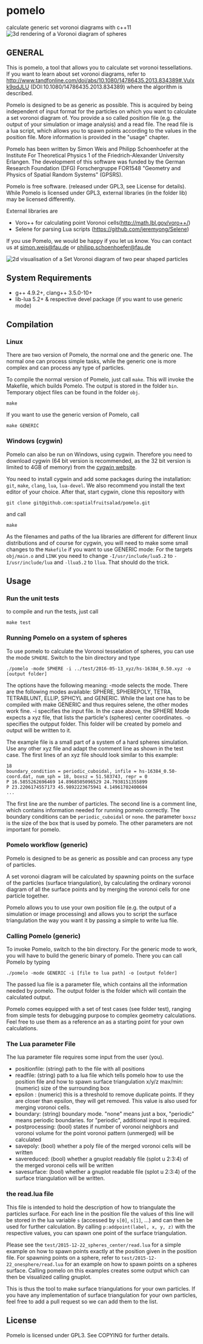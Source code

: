 # pomelo

calculate generic set voronoi diagrams with c++11
![3d rendering of a Voronoi diagram of spheres](https://cloud.githubusercontent.com/assets/17979038/25128693/dea86b48-243a-11e7-8a95-6b9cc504605d.png)
## GENERAL 

This is pomelo, a tool that allows you to calculate set voronoi tessellations. 
If you want to learn about set voronoi diagrams, refer to http://www.tandfonline.com/doi/abs/10.1080/14786435.2013.834389#.Vulxk9qdJLU  (DOI:10.1080/14786435.2013.834389) where the algorithm is described.

Pomelo is designed to be as generic as possible. This is acquired by being independent of input format for the particles on which you want to calculate a set voronoi diagram of.
You provide a so called position file (e.g. the output of your simulation or image analysis) and a read file. The read file is a lua script, which allows you to spawn points according to the values in the position file.
More information is provided in the "usage" chapter.

Pomelo has been written by Simon Weis and Philipp Schoenhoefer at the Institute For Theoretical Physics 1 of the Friedrich-Alexander University Erlangen.
The development of this software was funded by the German Research Foundation (DFG) Forschergruppe FOR1548 "Geometry and Physics of Spatial Random Systems" (GPSRS).

Pomelo is free software. (released under GPL3, see License for details). While Pomelo is licensed under GPL3, external libraries (in the folder lib) may be licensed differently.

External libraries are
 - Voro++ for calculating point Voronoi cells(http://math.lbl.gov/voro++/)
 - Selene for parsing Lua scripts (https://github.com/jeremyong/Selene)

If you use Pomelo, we would be happy if you let us know. You can contact us at simon.weis@fau.de or philipp.schoenhoefer@fau.de


![2d visualisation of a Set Voronoi diagram of two pear shaped particles](https://cloud.githubusercontent.com/assets/17979038/25128704/e8dfaed2-243a-11e7-98b6-df2d2b926107.png)



## System Requirements
 
- g++ 4.9.2+, clang++ 3.5.0-10+
- lib-lua 5.2+ & respective devel package (if you want to use generic mode)


## Compilation
### Linux
There are two version of Pomelo, the normal one and the generic one. The normal one can process simple tasks, while the generic one is more complex and can process any type of particles.

To compile the normal version of Pomelo, just call `make`. This will invoke the Makefile, which builds Pomelo.
The output is stored in the folder `bin`. Temporary object files can be found in the folder `obj`.

```
make
```
If you want to use the generic version of Pomelo, call
```
make GENERIC
```

### Windows (cygwin)
Pomelo can also be run on Windows, using cygwin. Therefore you need to download cygwin (64 bit version is recommended, as the 32 bit version is limited to 4GB of memory) from the [cygwin website](http://www.cygwin.com/install.html).

You need to install cygwin and add some packages during the installation: `git`, `make`, `clang`, `lua`, `lua-devel`. We also recommend you install the text editor of your choice.
After that, start cygwin, clone this repository with
```
git clone git@github.com:spatialfruitsalad/pomelo.git
```
and call 
```
make
```

As the filenames and paths of the lua libraries are different for different linux distributions and of course for cygwin, you will need to make some small changes to the `Makefile` if you want to use GENERIC mode:
For the targets `obj/main.o` and `LINK` you need to change `-I/usr/include/lua5.2` to `-I/usr/include/lua` and `-llua5.2` to `llua`. That should do the trick.

## Usage 

### Run the unit tests
to compile and run the tests, just call 
```
make test
```


### Running Pomelo on a system of spheres
To use pomelo to calculate the Voronoi tesselation of spheres, you can use the mode `SPHERE`. Switch to the bin directory and type 

```
./pomelo -mode SPHERE -i ../test/2016-05-13_xyz/hs-16384_0.50.xyz -o [output folder]
```

The options have the following meaning:
-mode selects the mode. There are the following modes available: SPHERE, SPHEREPOLY, TETRA, TETRABLUNT, ELLIP, SPHCYL and GENERIC. While the last one has to be compiled with make GENERIC and thus requires selene, the other modes work fine. 
-i specifies the input file. In the case above, the SPHERE Mode expects a xyz file, that lists the particle's (spheres) center coordinates.
-o specifies the outpput folder. This folder will be created by pomelo and output will be written to it.


The example file is a small part of a system of a hard spheres simulation. Use any other xyz file and adapt the comment line as shown in the test case.
The first lines of an xyz file should look similar to this example:
```
18
boundary_condition = periodic_cuboidal, infile = hs-16384_0.50-coord.dat, num_sph = 18, boxsz = 51.583743, repr = 0 
P 16.5855262696469 14.8968505096529 24.7938151355899
P 23.2206174557173 45.9892223675941 4.14961702400604
...
```

The first line are the number of particles.
The second line is a comment line, which contains information needed for running pomelo correctly. The boundary conditions can be `periodic_cuboidal` or `none`. the parameter `boxsz` is the size of the box that is used by pomelo. The other parameters are not important for pomelo.


### Pomelo workflow (generic) 
Pomelo is designed to be as generic as possible and can process any type of particles.

A set voronoi diagram will be calculated by spawning points on the surface of the particles (surface triangulation), by calculating the ordinary voronoi diagram of all the surface points and by merging the voronoi cells for one particle together.

Pomelo allows you to use your own position file (e.g. the output of a simulation or image processing) and allows you to script the surface triangulation the way you want it by passing a simple to write lua file.
 

### Calling Pomelo (generic)
To invoke Pomelo, switch to the bin directory. For the generic mode to work, you will have to build the generic binary of pomelo. There you can call Pomelo by typing 

```
./pomelo -mode GENERIC -i [file to lua path] -o [output folder]
```

The passed lua file is a parameter file, which contains all the information needed by pomelo. The output folder is the folder which will contain the calculated output. 

Pomelo comes equipped with a set of test cases (see folder test), ranging from simple tests for debugging purpose to complex geometry calculations. Feel free to use them as a reference an as a starting point for your own calculations.

### The Lua parameter File 
The lua parameter file requires some input from the user (you).

 - positionfile: (string) path to the file with all positions
 - readfile: (string) path to a lua file which tells pomelo how to use the position file and how to spawn surface triangulation
  x/y/z max/min: (numeric) size of the surrounding box
 - epsilon : (numeric) this is a threshold to remove duplicate points. If they are closer than epsilon, they will get removed. This value is also used for merging voronoi cells.
 - boundary: (string) boundary mode. "none" means just a box, "periodic" means periodic boundaries. for "periodic", additional input is required.
 - postprocessing: (bool) states if number of voronoi neighbors and voronoi volume for the point voronoi pattern (unmerged) will be calculated
 - savepoly: (bool) whether a poly file of the merged voronoi cells will be written
 - savereduced: (bool) whether a gnuplot readably file (splot u 2:3:4) of the merged voronoi cells will be written
 - savesurface: (bool) whether a gnuplot readable file (splot u 2:3:4) of the surface triangulation will be written.

### the read.lua file 
This file is intended to hold the description of how to triangulate the particles surface. 
For each line in the position file the values of this line will be stored in the lua variable `s` (accessed by `s[0]`, `s[1]`, ...) and can then be used for further calculation.
By calling `p:addpoint(label, x, y, z)` with the respective values, you can spawn one point of the surface triangulation. 

Please see the `test/2015-12-22_spheres_center/read.lua` for a simple example on how to spawn points exactly at the position given in the position file.
For spawning points on a sphere, refer to `test/2015-12-22_onesphere/read.lua` for an example on how to spawn points on a spheres surface.
Calling pomelo on this examples creates some output which can then be visualized calling gnuplot.

This is thus the tool to make surface triangulations for your own particles. If you have any implementation of surface triangulation for your own particles, feel free to add a pull request so we can add them to the list.


## License
Pomelo is licensed under GPL3. See COPYING for further details.
